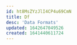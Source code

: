 ```yaml
---
id: ht8MsZYzJlI4CP4u69CmN
title: Df
desc: 'Data Formats'
updated: 1642647049526
created: 1641440611724
---
```


